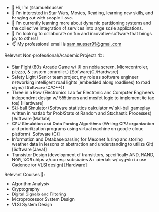 - 👋 Hi, I’m @samuelmusser
- 👀 I’m interested in Star Wars, Movies, Reading, learning new skills, and hanging out with people I love.
- 🌱 I’m currently learning more about dynamic partitioning systems and the collective integration of services into large scale applications.
- 💞️ I’m looking to collaborate on fun and innovative software that brings joy to others!
- 📫 My professional email is sam.musser95@gmail.com

Relevant Non-professional/Academic Projects 🏗️:
- Star Fight (80s Arcade Game w/ UI on nokia screen, Microcontroller, piezzo, & custom controller.) [Software(C)/Hardware]
- Safety Light (Senior team project, my role as software engineer networking intelligent road lights (embedded along roadlines) to road signs) [Software (C/C++)]
- Three in a Row (Electronics Lab for Electronic and Computer Engineers independent design w/ 555timers and mosfet logic to implement tic tac toe) [Hardware]
- Ski-ball Simulator (Software statistics calculator w/ ski-ball gameplay written in matlab for Prob/Stats of Random and Stochastic Processes) [Software (Matlab)]  
- CPU Simulation and Data Parsing Algorithms (Writing CPU organization and prioritization programs using virtual machine on google cloud platform) [Software (C)]
- Information and Database parsing for Mesonet (using and storing weather data in lessons of abstraction and understanding to utilize Git) [Software (Java)]
- Transistor Design (development of transistors, specifically AND, NAND, NOR, XOR chips w/corresp substrates & materials w/ cygwin to use Cadence for VLSI design) [Hardware] 

Relevant Courses 🎒:
- Algorithm Analysis
- Cryptography
- Digital Signals and Filtering
- Microprocessor System Design
- VLSI System Design


<!---
samuelmusser/samuelmusser is a ✨ special ✨ repository because its `README.md` (this file) appears on your GitHub profile.
You can click the Preview link to take a look at your changes.
--->
